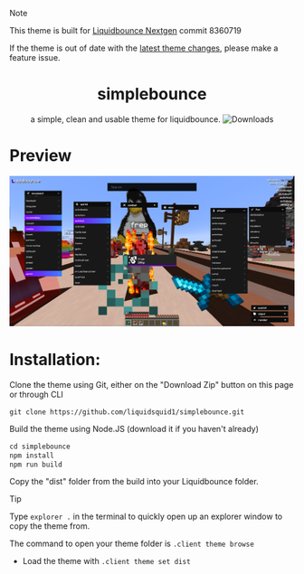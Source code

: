 > [!NOTE]
> This theme is built for [Liquidbounce Nextgen](http://github.com/CCBlueX/Liquidbounce/blob/nextgen) commit 8360719
> 
> If the theme is out of date with the [latest theme changes](https://github.com/CCBlueX/LiquidBounce/commits/nextgen/src-theme), please make a feature issue.

<h1 align="center">
  simplebounce
</h1>

<p align="center">
  a simple, clean and usable theme for liquidbounce.
  <img src="https://img.shields.io/github/downloads/liquidsquid1/simplebounce/total?label=Github%20Downloads" alt="Downloads" />
</p>

<h1>Preview</h1>
<img src="https://github.com/liquidsquid1/simplebounce/blob/main/.github/img/pic.png" />

<h1>Installation:</h1>
Clone the theme using Git, either on the "Download Zip" button on this page or through CLI

```
git clone https://github.com/liquidsquid1/simplebounce.git
```
Build the theme using Node.JS (download it if you haven't already)
```
cd simplebounce
npm install
npm run build
```
Copy the "dist" folder from the build into your Liquidbounce folder.

> [!TIP]
> Type `explorer .` in the terminal to quickly open up an explorer window to copy the theme from.

The command to open your theme folder is `.client theme browse`

- Load the theme with `.client theme set dist`
